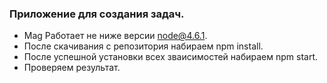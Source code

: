 ### Приложение для создания задач.
  - Mag Работает не ниже версии node@4.6.1.
  - После скачивания с репозитория набираем npm install.
  - После успешной установки всех зваисимостей набираем npm start.
  - Проверяем результат.